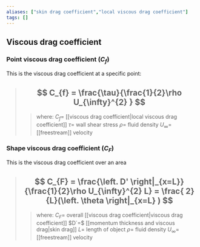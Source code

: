 ```yaml
---
aliases: ["skin drag coefficient","local viscous drag coefficient"]
tags: []
---
```


## Viscous drag coefficient 

### Point viscous drag coefficient ($C_{f}$)

This is the viscous drag coefficient at a specific point:

> ## $$ C_{f} = \frac{\tau}{\frac{1}{2}\rho U_{\infty}^{2} } $$ 
>> where:
>> $C_{f}=$ [[viscous drag coefficient|local viscous drag coefficient]]
>> $\tau=$ wall shear stress
>> $\rho=$ fluid density
>> $U_{\infty}=$ [[freestream]] velocity


### Shape viscous drag coefficient ($C_{F}$)

This is the viscous drag coefficient over an area

> ## $$ C_{F} = \frac{\left. D' \right|_{x=L}}{\frac{1}{2}\rho  U_{\infty}^{2} L} = \frac{ 2}{L}(\left. \theta \right|_{x=L}  )  $$ 
>> where:
>> $C_{F}=$ overall [[viscous drag coefficient|viscous drag coefficient]]
>> $D`=$ [[momentum thickness and viscous drag|skin drag]]
>> $L=$ length of object
>> $\rho=$ fluid density
>> $U_{\infty}=$ [[freestream]] velocity
